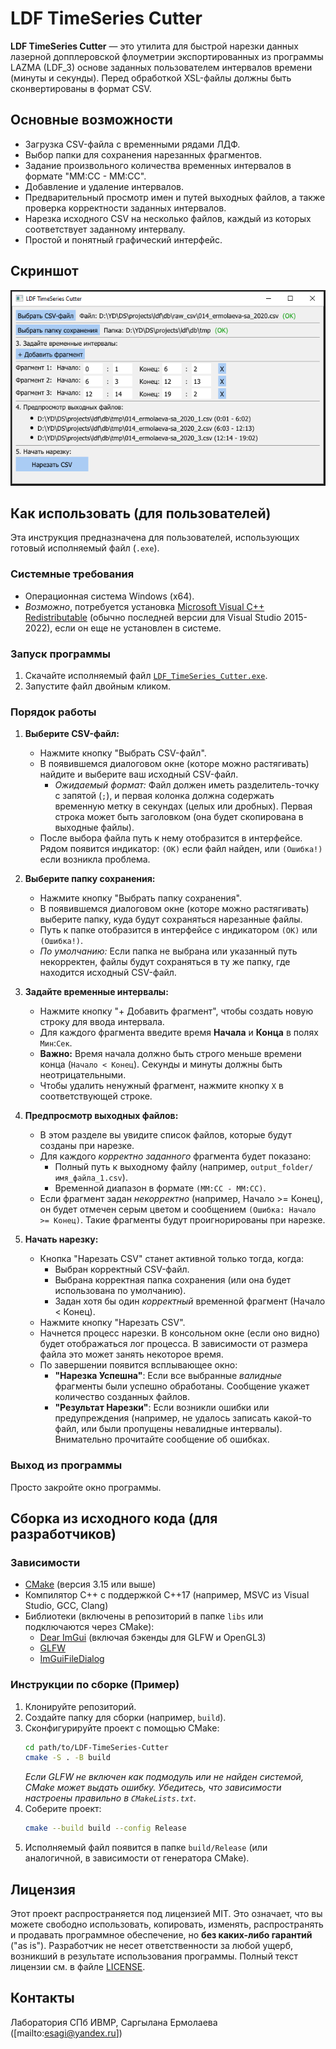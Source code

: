 # LDF TimeSeries Cutter

**LDF TimeSeries Cutter** — это утилита для быстрой нарезки данных лазерной допплеровской флоуметрии экспортированных из программы LAZMA (LDF_3) основе заданных пользователем интервалов времени (минуты и секунды). Перед обработкой XSL-файлы должны быть сконвертированы в формат CSV.

## Основные возможности

*   Загрузка CSV-файла с временными рядами ЛДФ.
*   Выбор папки для сохранения нарезанных фрагментов.
*   Задание произвольного количества временных интервалов в формате "ММ:СС - ММ:СС".
*   Добавление и удаление интервалов.
*   Предварительный просмотр имен и путей выходных файлов, а также проверка корректности заданных интервалов.
*   Нарезка исходного CSV на несколько файлов, каждый из которых соответствует заданному интервалу.
*   Простой и понятный графический интерфейс.

## Скриншот

<!-- Добавьте сюда скриншот программы -->
![Screenshot](/assets/screenshot.png)

## Как использовать (для пользователей)

Эта инструкция предназначена для пользователей, использующих готовый исполняемый файл (`.exe`).

### Системные требования

*   Операционная система Windows (x64).
*   *Возможно*, потребуется установка [Microsoft Visual C++ Redistributable](https://learn.microsoft.com/en-us/cpp/windows/latest-supported-vc-redist?view=msvc-170) (обычно последней версии для Visual Studio 2015-2022), если он еще не установлен в системе.

### Запуск программы

1.  Скачайте исполняемый файл [`LDF_TimeSeries_Cutter.exe`](LDF_TimeSeries_Cutter.exe).
2.  Запустите файл двойным кликом.

### Порядок работы

1.  **Выберите CSV-файл:**
    *   Нажмите кнопку "Выбрать CSV-файл".
    *   В появившемся диалоговом окне (которе можно растягивать) найдите и выберите ваш исходный CSV-файл.
        *   *Ожидаемый формат:* Файл должен иметь разделитель-точку с запятой (`;`), и первая колонка должна содержать временную метку в секундах (целых или дробных). Первая строка может быть заголовком (она будет скопирована в выходные файлы).
    *   После выбора файла путь к нему отобразится в интерфейсе. Рядом появится индикатор: `(OK)` если файл найден, или `(Ошибка!)` если возникла проблема.

2.  **Выберите папку сохранения:**
    *   Нажмите кнопку "Выбрать папку сохранения".
    *   В появившемся диалоговом окне (которе можно растягивать) выберите папку, куда будут сохраняться нарезанные файлы.
    *   Путь к папке отобразится в интерфейсе с индикатором `(OK)` или `(Ошибка!)`.
    *   *По умолчанию:* Если папка не выбрана или указанный путь некорректен, файлы будут сохраняться в ту же папку, где находится исходный CSV-файл.

3.  **Задайте временные интервалы:**
    *   Нажмите кнопку "+ Добавить фрагмент", чтобы создать новую строку для ввода интервала.
    *   Для каждого фрагмента введите время **Начала** и **Конца** в полях `Мин`:`Сек`.
    *   **Важно:** Время начала должно быть строго меньше времени конца (`Начало < Конец`). Секунды и минуты должны быть неотрицательными.
    *   Чтобы удалить ненужный фрагмент, нажмите кнопку `X` в соответствующей строке.

4.  **Предпросмотр выходных файлов:**
    *   В этом разделе вы увидите список файлов, которые будут созданы при нарезке.
    *   Для каждого *корректно заданного* фрагмента будет показано:
        *   Полный путь к выходному файлу (например, `output_folder/имя_файла_1.csv`).
        *   Временной диапазон в формате `(ММ:СС - ММ:СС)`.
    *   Если фрагмент задан *некорректно* (например, Начало >= Конец), он будет отмечен серым цветом и сообщением `(Ошибка: Начало >= Конец)`. Такие фрагменты будут проигнорированы при нарезке.

5.  **Начать нарезку:**
    *   Кнопка "Нарезать CSV" станет активной только тогда, когда:
        *   Выбран корректный CSV-файл.
        *   Выбрана корректная папка сохранения (или она будет использована по умолчанию).
        *   Задан хотя бы один *корректный* временной фрагмент (Начало < Конец).
    *   Нажмите кнопку "Нарезать CSV".
    *   Начнется процесс нарезки. В консольном окне (если оно видно) будет отображаться лог процесса. В зависимости от размера файла это может занять некоторое время.
    *   По завершении появится всплывающее окно:
        *   **"Нарезка Успешна"**: Если все выбранные *валидные* фрагменты были успешно обработаны. Сообщение укажет количество созданных файлов.
        *   **"Результат Нарезки"**: Если возникли ошибки или предупреждения (например, не удалось записать какой-то файл, или были пропущены невалидные интервалы). Внимательно прочитайте сообщение об ошибках.

### Выход из программы

Просто закройте окно программы.

## Сборка из исходного кода (для разработчиков)

### Зависимости

*   [CMake](https://cmake.org/) (версия 3.15 или выше)
*   Компилятор C++ с поддержкой C++17 (например, MSVC из Visual Studio, GCC, Clang)
*   Библиотеки (включены в репозиторий в папке `libs` или подключаются через CMake):
    *   [Dear ImGui](https://github.com/ocornut/imgui) (включая бэкенды для GLFW и OpenGL3)
    *   [GLFW](https://www.glfw.org/)
    *   [ImGuiFileDialog](https://github.com/aiekick/ImGuiFileDialog)

### Инструкции по сборке (Пример)

1.  Клонируйте репозиторий.
2.  Создайте папку для сборки (например, `build`).
3.  Сконфигурируйте проект с помощью CMake:
    ```bash
    cd path/to/LDF-TimeSeries-Cutter
    cmake -S . -B build
    ```
    *Если GLFW не включен как подмодуль или не найден системой, CMake может выдать ошибку. Убедитесь, что зависимости настроены правильно в `CMakeLists.txt`.*
4.  Соберите проект:
    ```bash
    cmake --build build --config Release
    ```
5.  Исполняемый файл появится в папке `build/Release` (или аналогичной, в зависимости от генератора CMake).

## Лицензия

Этот проект распространяется под лицензией MIT. Это означает, что вы можете свободно использовать, копировать, изменять, распространять и продавать программное обеспечение, но **без каких-либо гарантий** ("as is"). Разработчик не несет ответственности за любой ущерб, возникший в результате использования программы. Полный текст лицензии см. в файле [LICENSE](LICENSE).

## Контакты

Лаборатория СПб ИВМР, Саргылана Ермолаева ([mailto:esagi@yandex.ru])